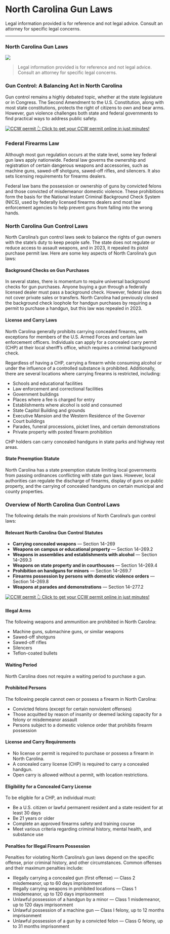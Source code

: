 # North Carolina Gun Laws

Legal information provided is for reference and not legal advice. Consult an attorney for specific legal concerns. 

* * *

### North Carolina Gun Laws

![](https://cdn-images-1.medium.com/max/1200/1*KV-BarzHIQLAVB1WiV-hcA.png)

> Legal information provided is for reference and not legal advice. Consult an attorney for specific legal concerns.

### Gun Control: A Balancing Act in North Carolina

Gun control remains a highly debated topic, whether at the state legislature or in Congress. The Second Amendment to the U.S. Constitution, along with most state constitutions, protects the right of citizens to own and bear arms. However, gun violence challenges both state and federal governments to find practical ways to address public safety.

<a href="https://serp.ly/ccw">
<div>
    <img src="https://cdn-images-1.medium.com/max/1200/1*aCmvRhaa5Xjz4zDZxHzAjg.png" alt="CCW permit">
    👆 Click to get your CCW permit online in just minutes!
</div>
</a>

### Federal Firearms Law

Although most gun regulation occurs at the state level, some key federal gun laws apply nationwide. Federal law governs the ownership and registration of certain dangerous weapons and accessories, such as machine guns, sawed-off shotguns, sawed-off rifles, and silencers. It also sets licensing requirements for firearms dealers.

Federal law bans the possession or ownership of guns by convicted felons and those convicted of misdemeanor domestic violence. These prohibitions form the basis for the National Instant Criminal Background Check System (NICS), used by federally licensed firearms dealers and most law enforcement agencies to help prevent guns from falling into the wrong hands.

### North Carolina Gun Control Laws

North Carolina’s gun control laws seek to balance the rights of gun owners with the state’s duty to keep people safe. The state does not regulate or reduce access to assault weapons, and in 2023, it repealed its pistol purchase permit law. Here are some key aspects of North Carolina’s gun laws:

#### Background Checks on Gun Purchases

In several states, there is momentum to require universal background checks for gun purchases. Anyone buying a gun through a federally licensed dealer must pass a background check. However, federal law does not cover private sales or transfers. North Carolina had previously closed the background check loophole for handgun purchases by requiring a permit to purchase a handgun, but this law was repealed in 2023.

#### License and Carry Laws

North Carolina generally prohibits carrying concealed firearms, with exceptions for members of the U.S. Armed Forces and certain law enforcement officers. Individuals can apply for a concealed carry permit (CHP) at their local sheriff’s office, which requires a criminal background check.

Regardless of having a CHP, carrying a firearm while consuming alcohol or under the influence of a controlled substance is prohibited. Additionally, there are several locations where carrying firearms is restricted, including:

  * Schools and educational facilities
  * Law enforcement and correctional facilities
  * Government buildings
  * Places where a fee is charged for entry
  * Establishments where alcohol is sold and consumed
  * State Capitol Building and grounds
  * Executive Mansion and the Western Residence of the Governor
  * Court buildings
  * Parades, funeral processions, picket lines, and certain demonstrations
  * Private property with posted firearm prohibition



CHP holders can carry concealed handguns in state parks and highway rest areas.

#### State Preemption Statute

North Carolina has a state preemption statute limiting local governments from passing ordinances conflicting with state gun laws. However, local authorities can regulate the discharge of firearms, display of guns on public property, and the carrying of concealed handguns on certain municipal and county properties.

### Overview of North Carolina Gun Control Laws

The following details the main provisions of North Carolina’s gun control laws:

#### Relevant North Carolina Gun Control Statutes

  * **Carrying concealed weapons** — Section 14–269
  * **Weapons on campus or educational property** — Section 14–269.2
  * **Weapons in assemblies and establishments with alcohol** — Section 14–269.3
  * **Weapons on state property and in courthouses** — Section 14–269.4
  * **Prohibition on handguns for minors** — Section 14–269.7
  * **Firearms possession by persons with domestic violence orders** — Section 14–269.8
  * **Weapons at parades and demonstrations** — Section 14–277.2



<a href="https://serp.ly/ccw">
<div>
    <img src="https://cdn-images-1.medium.com/max/1200/1*TMCVgNoKp2NAtvLSAMkaJg.png" alt="CCW permit">
    👆 Click to get your CCW permit online in just minutes!
</div>
</a>


#### Illegal Arms

The following weapons and ammunition are prohibited in North Carolina:

  * Machine guns, submachine guns, or similar weapons
  * Sawed-off shotguns
  * Sawed-off rifles
  * Silencers
  * Teflon-coated bullets



#### Waiting Period

North Carolina does not require a waiting period to purchase a gun.

#### Prohibited Persons

The following people cannot own or possess a firearm in North Carolina:

  * Convicted felons (except for certain nonviolent offenses)
  * Those acquitted by reason of insanity or deemed lacking capacity for a felony or misdemeanor assault
  * Persons subject to a domestic violence order that prohibits firearm possession



#### License and Carry Requirements

  * No license or permit is required to purchase or possess a firearm in North Carolina.
  * A concealed carry license (CHP) is required to carry a concealed handgun.
  * Open carry is allowed without a permit, with location restrictions.



#### Eligibility for a Concealed Carry License

To be eligible for a CHP, an individual must:

  * Be a U.S. citizen or lawful permanent resident and a state resident for at least 30 days
  * Be 21 years or older
  * Complete an approved firearms safety and training course
  * Meet various criteria regarding criminal history, mental health, and substance use




#### Penalties for Illegal Firearm Possession

Penalties for violating North Carolina’s gun laws depend on the specific offense, prior criminal history, and other circumstances. Common offenses and their maximum penalties include:

  * Illegally carrying a concealed gun (first offense) — Class 2 misdemeanor, up to 60 days imprisonment
  * Illegally carrying weapons in prohibited locations — Class 1 misdemeanor, up to 120 days imprisonment
  * Unlawful possession of a handgun by a minor — Class 1 misdemeanor, up to 120 days imprisonment
  * Unlawful possession of a machine gun — Class I felony, up to 12 months imprisonment
  * Unlawful possession of a gun by a convicted felon — Class G felony, up to 31 months imprisonment




